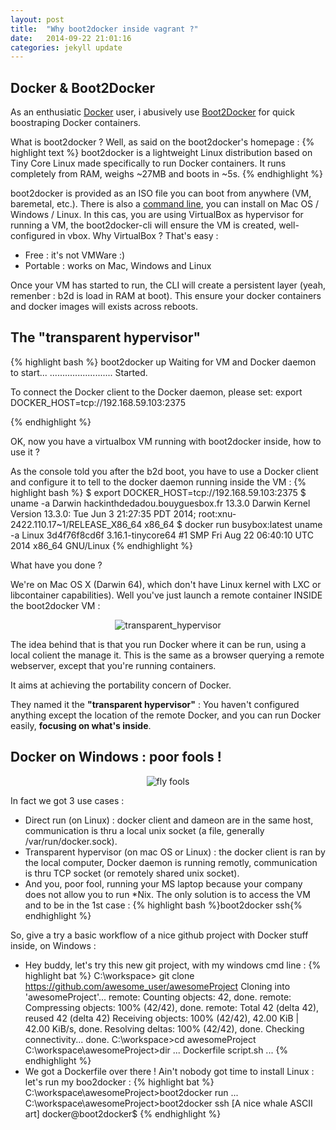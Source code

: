 ```yaml
---
layout: post
title:  "Why boot2docker inside vagrant ?"
date:   2014-09-22 21:01:16
categories: jekyll update
---
```


Docker & Boot2Docker
--------------------

As an enthusiatic [Docker][docker] user, i abusively use [Boot2Docker][boot2docker] for quick boostraping Docker containers.

What is boot2docker ? Well, as said on the boot2docker's homepage :
{% highlight text %}
boot2docker is a lightweight Linux distribution based on Tiny Core Linux 
made specifically to run Docker containers. It runs completely from RAM, 
weighs ~27MB and boots in ~5s.
{% endhighlight %}

boot2docker is provided as an ISO file you can boot from anywhere (VM, baremetal, etc.). 
There is also a [command line][boot2docker-cli], you can install on Mac OS / Windows / Linux.
In this cas, you are using VirtualBox as hypervisor for running a VM, the boot2docker-cli will ensure the VM is created, well-configured in vbox.
Why VirtualBox ? That's easy :

* Free : it's not VMWare :)
* Portable : works on Mac, Windows and Linux

Once your VM has started to run, the CLI will create a persistent layer (yeah, remenber : b2d is load in RAM at boot). This ensure your docker containers and docker images will exists across reboots.

The "transparent hypervisor"
----------------------------

{% highlight bash %}
boot2docker up
Waiting for VM and Docker daemon to start...
.........................
Started.

To connect the Docker client to the Docker daemon, please set:
    export DOCKER_HOST=tcp://192.168.59.103:2375

{% endhighlight %}

OK, now you have a virtualbox VM running with boot2docker inside, how to use it ?

As the console told you after the b2d boot, you have to use a Docker client and configure it to tell to the docker daemon running inside the VM :
{% highlight bash %}
$ export DOCKER_HOST=tcp://192.168.59.103:2375
$ uname -a
Darwin hackinthdedadou.bouyguesbox.fr 13.3.0 Darwin Kernel Version 13.3.0: Tue Jun  3 21:27:35 PDT 2014; root:xnu-2422.110.17~1/RELEASE_X86_64 x86_64
$ docker run busybox:latest uname -a
Linux 3d4f76f8cd6f 3.16.1-tinycore64 #1 SMP Fri Aug 22 06:40:10 UTC 2014 x86_64 GNU/Linux
{% endhighlight %}

What have you done ? 

We're on Mac OS X (Darwin 64), which don't have Linux kernel with LXC or libcontainer capabilities).
Well you've just launch a remote container INSIDE the boot2docker VM :

<p align="center">
  <img src="/assets/transparent_hypervisor.png" alt="transparent_hypervisor"/>
</p>

The idea behind that is that you run Docker where it can be run, using a local colient the manage it. This is the same as a browser querying a remote webserver, except that you're running containers.


It aims at achieving the portability concern of Docker.

They named it the __"transparent hypervisor"__ : You haven't configured anything except the location of the remote Docker, and you can run Docker easily, __focusing on what's inside__.


Docker on Windows : poor fools !
--------------------------------
<p align="center">
  <img src="/assets/fly_fools.gif" alt="fly fools"/>
</p>

In fact we got 3 use cases :

* Direct run (on Linux) : docker client and dameon are in the same host, communication is thru a local unix socket (a file, generally /var/run/docker.sock).
* Transparent hypervisor (on mac OS or Linux) : the docker client is ran by the local computer, Docker daemon is running remotly, communication is thru TCP socket (or remotely shared unix socket).
* And you, poor fool, running your MS laptop because your company does not allow you to run *Nix. The only solution is to access the VM and to be in the 1st case :
{% highlight bash %}boot2docker ssh{% endhighlight %}

So, give a try a basic workflow of a nice github project with Docker stuff inside, on Windows :

* Hey buddy, let's try this new git project, with my windows cmd line :
{% highlight bat %}
C:\workspace> git clone https://github.com/awesome_user/awesomeProject
Cloning into 'awesomeProject'...
remote: Counting objects: 42, done.
remote: Compressing objects: 100% (42/42), done.
remote: Total 42 (delta 42), reused 42 (delta 42)
Receiving objects: 100% (42/42), 42.00 KiB | 42.00 KiB/s, done.
Resolving deltas: 100% (42/42), done.
Checking connectivity... done.
C:\workspace>cd awesomeProject
C:\workspace\awesomeProject>dir
...
Dockerfile
script.sh
...
{% endhighlight %}
* We got a Dockerfile over there ! Ain't nobody got time to install Linux : let's run my boo2docker :
{% highlight bat %}
C:\workspace\awesomeProject>boot2docker run
...
C:\workspace\awesomeProject>boot2docker ssh
[A nice whale ASCII art]
docker@boot2docker$ 
{% endhighlight %}





[docker]:      http://docker.com
[boot2docker]:   http://boot2docker.io
[boot2docker-cli]: https://github.com/boot2docker/boot2docker-cli
[iana-docker]: http://www.iana.org/assignments/service-names-port-numbers/service-names-port-numbers.xhtml?search=docker